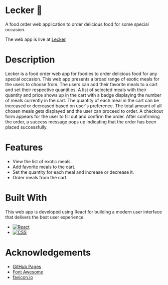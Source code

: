 # Lecker 🍱

A food order web application to order delicious food for some special occasion.

The web app is live at [Lecker](https://abhithere.github.io/lecker/)

# Description

Lecker is a food order web app for foodies to order delicious food for any special occasion.
This web app presents a broad range of exotic meals for the users to choose from.
The users can add their favorite meals to a cart and set their respective quantities.
A list of selected meals with their quantity and price shows up in the cart with a badge displaying the number of meals currently in the cart.
The quantity of each meal in the cart can be increased or decreased based on user's preference.
The total amount of all chosen meals gets displayed and the user can proceed to order.
A checkout form appears for the user to fill out and confirm the order.
After confirming the order, a success message pops up indicating that the order has been placed successfully.

# Features

* View the list of exotic meals.
* Add favorite meals to the cart.
* Set the quantity for each meal and increase or decrease it.
* Order meals from the cart.

# Built With

This web app is developed using React for building a modern user interface that delivers the best user experience.

* [![React][react-shield]][react-url]
* [![CSS][css-shield]][css-url]

# Acknowledgements

* [GitHub Pages](https://pages.github.com)
* [Font Awesome](https://fontawesome.com)
* [favicon.io](https://favicon.io/)

<!-- REFERENCE VARIABLES -->
[react-shield]: https://img.shields.io/badge/react-%2320232a.svg?style=for-the-badge&logo=react&logoColor=%2361DAFB
[react-url]: https://reactjs.org/
[css-shield]: https://img.shields.io/badge/css3-%231572B6.svg?style=for-the-badge&logo=css3&logoColor=white
[css-url]: https://www.w3.org/Style/CSS/Overview.en.html
